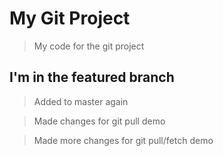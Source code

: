 # My Git Project

> My code for the git project

## I'm in the featured branch

> Added to master again

> Made changes for git pull demo

> Made more changes for git pull/fetch demo
